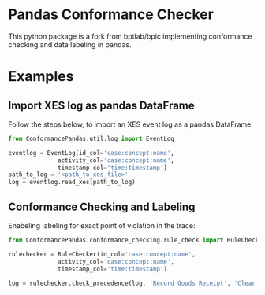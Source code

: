 # Pandas Conformance Checker
This python package is a fork from bptlab/bpic implementing conformance checking and data labeling in pandas.

# Examples

## Import XES log as pandas DataFrame
Follow the steps below, to import an XES event log as a pandas DataFrame:
```python
from ConformancePandas.util.log import EventLog

eventlog = EventLog(id_col='case:concept:name', 
              activity_col='case:concept:name', 
              timestamp_col='time:timestamp')
path_to_log = '<path_to_xes_file>'
log = eventlog.read_xes(path_to_log)
```

## Conformance Checking and Labeling
Enabeling labeling for exact point of violation in the trace:

```python
from ConformancePandas.conformance_checking.rule_check import RuleChecker

rulechecker = RuleChecker(id_col='case:concept:name', 
              activity_col='case:concept:name', 
              timestamp_col='time:timestamp')
         
log = rulechecker.check_precedence(log, 'Record Goods Receipt', 'Clear Invoice', label=True)

```
